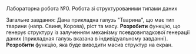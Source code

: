 Лабораторна робота №0. Робота зі структурованими типами даних

Загальне завдання: Дана прикладна галузь "Тварина", що має тип тварини (напр. Свиня, Корова), ріст та масу. 
**Розробити** функцію, що генерує структуру із залученням механізму псевдовипадкової генерації даних (прикладная галузь вказана в індивідуальному завданні). 
**Розробити** функцію, яка буде виводити масив структур на екран.
